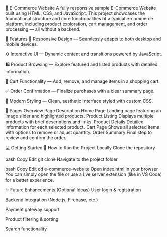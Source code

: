 🛒 E-Commerce Website
A fully responsive sample E-Commerce Website built using HTML, CSS, and JavaScript. This project showcases the foundational structure and core functionalities of a typical e-commerce platform, including product exploration, cart management, and order processing — all without a backend.

🚀 Features
📱 Responsive Design — Seamlessly adapts to both desktop and mobile devices.

⚙️ Interactive UI — Dynamic content and transitions powered by JavaScript.

🛍️ Product Browsing — Explore featured and listed products with detailed information.

🛒 Cart Functionality — Add, remove, and manage items in a shopping cart.

✅ Order Confirmation — Finalize purchases with a clear summary page.

🎨 Modern Styling — Clean, aesthetic interface styled with custom CSS.

📄 Pages Overview
Page	Description
Home Page	Landing page featuring an image slider and highlighted products.
Product Listing	Displays multiple products with brief descriptions and links.
Product Details	Detailed information for each selected product.
Cart Page	Shows all selected items with options to remove or adjust quantity.
Order Summary	Final step to review and confirm the order.

💻 Getting Started
🔧 How to Run the Project Locally
Clone the repository

bash
Copy
Edit
git clone <repository-url>
Navigate to the project folder

bash
Copy
Edit
cd e-commerce-website
Open index.html in your browser
You can simply open the file or use a live server extension (like in VS Code) for a better experience.

✨ Future Enhancements (Optional Ideas)
User login & registration

Backend integration (Node.js, Firebase, etc.)

Payment gateway support

Product filtering & sorting

Search functionality



